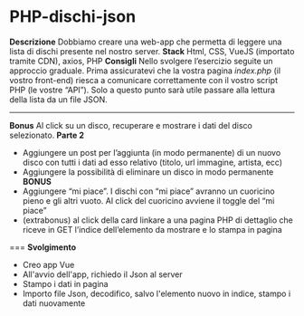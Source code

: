 PHP-dischi-json
===
**Descrizione**
Dobbiamo creare una web-app che permetta di leggere una lista di dischi presente nel nostro server.
**Stack**
Html, CSS, VueJS (importato tramite CDN), axios, PHP
**Consigli**
Nello svolgere l’esercizio seguite un approccio graduale.
Prima assicuratevi che la vostra pagina *index.php* (il vostro front-end) riesca a comunicare correttamente con il vostro script PHP (le vostre “API”).
Solo a questo punto sarà utile passare alla lettura della lista da un file JSON.
****
**Bonus**
Al click su un disco, recuperare e mostrare i dati del disco selezionato.
**Parte 2**
- Aggiungere un post per l’aggiunta (in modo permanente) di un nuovo disco con tutti i dati ad esso relativo (titolo, url immagine, artista, ecc)
- Aggiungere la possibilità di eliminare un disco in modo permanente
**BONUS**
- Aggiungere “mi piace”. I dischi con “mi piace” avranno un cuoricino pieno e gli altri vuoto. Al click del cuoricino avviene il toggle del “mi piace”
- (extrabonus) al click della card linkare a una pagina PHP di dettaglio che riceve in GET l’indice dell’elemento da mostrare e lo stampa in pagina

===
**Svolgimento**

 - Creo app Vue
 - All'avvio dell'app, richiedo il Json al server
 - Stampo i dati in pagina
 - Importo file Json, decodifico, salvo l'elemento nuovo in indice, stampo i dati nuovamente 